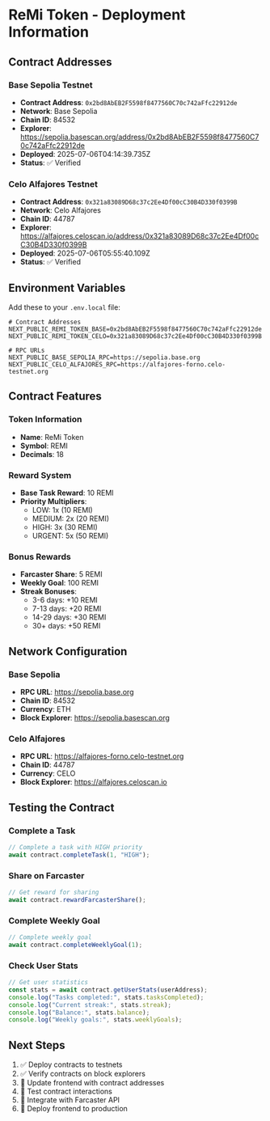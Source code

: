 # ReMi Token - Deployment Information

## Contract Addresses

### Base Sepolia Testnet
- **Contract Address**: `0x2bd8AbEB2F5598f8477560C70c742aFfc22912de`
- **Network**: Base Sepolia
- **Chain ID**: 84532
- **Explorer**: https://sepolia.basescan.org/address/0x2bd8AbEB2F5598f8477560C70c742aFfc22912de
- **Deployed**: 2025-07-06T04:14:39.735Z
- **Status**: ✅ Verified

### Celo Alfajores Testnet
- **Contract Address**: `0x321a83089D68c37c2Ee4Df00cC30B4D330f0399B`
- **Network**: Celo Alfajores
- **Chain ID**: 44787
- **Explorer**: https://alfajores.celoscan.io/address/0x321a83089D68c37c2Ee4Df00cC30B4D330f0399B
- **Deployed**: 2025-07-06T05:55:40.109Z
- **Status**: ✅ Verified

## Environment Variables

Add these to your `.env.local` file:

```env
# Contract Addresses
NEXT_PUBLIC_REMI_TOKEN_BASE=0x2bd8AbEB2F5598f8477560C70c742aFfc22912de
NEXT_PUBLIC_REMI_TOKEN_CELO=0x321a83089D68c37c2Ee4Df00cC30B4D330f0399B

# RPC URLs
NEXT_PUBLIC_BASE_SEPOLIA_RPC=https://sepolia.base.org
NEXT_PUBLIC_CELO_ALFAJORES_RPC=https://alfajores-forno.celo-testnet.org
```

## Contract Features

### Token Information
- **Name**: ReMi Token
- **Symbol**: REMI
- **Decimals**: 18

### Reward System
- **Base Task Reward**: 10 REMI
- **Priority Multipliers**:
  - LOW: 1x (10 REMI)
  - MEDIUM: 2x (20 REMI)
  - HIGH: 3x (30 REMI)
  - URGENT: 5x (50 REMI)

### Bonus Rewards
- **Farcaster Share**: 5 REMI
- **Weekly Goal**: 100 REMI
- **Streak Bonuses**:
  - 3-6 days: +10 REMI
  - 7-13 days: +20 REMI
  - 14-29 days: +30 REMI
  - 30+ days: +50 REMI

## Network Configuration

### Base Sepolia
- **RPC URL**: https://sepolia.base.org
- **Chain ID**: 84532
- **Currency**: ETH
- **Block Explorer**: https://sepolia.basescan.org

### Celo Alfajores
- **RPC URL**: https://alfajores-forno.celo-testnet.org
- **Chain ID**: 44787
- **Currency**: CELO
- **Block Explorer**: https://alfajores.celoscan.io

## Testing the Contract

### Complete a Task
```javascript
// Complete a task with HIGH priority
await contract.completeTask(1, "HIGH");
```

### Share on Farcaster
```javascript
// Get reward for sharing
await contract.rewardFarcasterShare();
```

### Complete Weekly Goal
```javascript
// Complete weekly goal
await contract.completeWeeklyGoal(1);
```

### Check User Stats
```javascript
// Get user statistics
const stats = await contract.getUserStats(userAddress);
console.log("Tasks completed:", stats.tasksCompleted);
console.log("Current streak:", stats.streak);
console.log("Balance:", stats.balance);
console.log("Weekly goals:", stats.weeklyGoals);
```

## Next Steps

1. ✅ Deploy contracts to testnets
2. ✅ Verify contracts on block explorers
3. 🔄 Update frontend with contract addresses
4. 🔄 Test contract interactions
5. 🔄 Integrate with Farcaster API
6. 🔄 Deploy frontend to production 